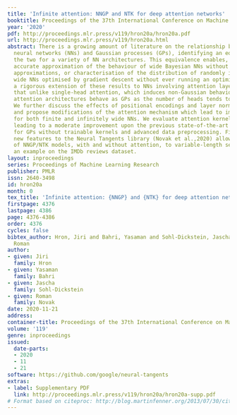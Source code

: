 ```yaml
---
title: 'Infinite attention: NNGP and NTK for deep attention networks'
booktitle: Proceedings of the 37th International Conference on Machine Learning
year: '2020'
pdf: http://proceedings.mlr.press/v119/hron20a/hron20a.pdf
url: http://proceedings.mlr.press/v119/hron20a.html
abstract: There is a growing amount of literature on the relationship between wide
  neural networks (NNs) and Gaussian processes (GPs), identifying an equivalence between
  the two for a variety of NN architectures. This equivalence enables, for instance,
  accurate approximation of the behaviour of wide Bayesian NNs without MCMC or variational
  approximations, or characterisation of the distribution of randomly initialised
  wide NNs optimised by gradient descent without ever running an optimiser. We provide
  a rigorous extension of these results to NNs involving attention layers, showing
  that unlike single-head attention, which induces non-Gaussian behaviour, multi-head
  attention architectures behave as GPs as the number of heads tends to infinity.
  We further discuss the effects of positional encodings and layer normalisation,
  and propose modifications of the attention mechanism which lead to improved results
  for both finite and infinitely wide NNs. We evaluate attention kernels empirically,
  leading to a moderate improvement upon the previous state-of-the-art on CIFAR-10
  for GPs without trainable kernels and advanced data preprocessing. Finally, we introduce
  new features to the Neural Tangents library (Novak et al.,2020) allowing applications
  of NNGP/NTK models, with and without attention, to variable-length sequences, with
  an example on the IMDb reviews dataset.
layout: inproceedings
series: Proceedings of Machine Learning Research
publisher: PMLR
issn: 2640-3498
id: hron20a
month: 0
tex_title: 'Infinite attention: {NNGP} and {NTK} for deep attention networks'
firstpage: 4376
lastpage: 4386
page: 4376-4386
order: 4376
cycles: false
bibtex_author: Hron, Jiri and Bahri, Yasaman and Sohl-Dickstein, Jascha and Novak,
  Roman
author:
- given: Jiri
  family: Hron
- given: Yasaman
  family: Bahri
- given: Jascha
  family: Sohl-Dickstein
- given: Roman
  family: Novak
date: 2020-11-21
address: 
container-title: Proceedings of the 37th International Conference on Machine Learning
volume: '119'
genre: inproceedings
issued:
  date-parts:
  - 2020
  - 11
  - 21
software: https://github.com/google/neural-tangents
extras:
- label: Supplementary PDF
  link: http://proceedings.mlr.press/v119/hron20a/hron20a-supp.pdf
# Format based on citeproc: http://blog.martinfenner.org/2013/07/30/citeproc-yaml-for-bibliographies/
---
```

